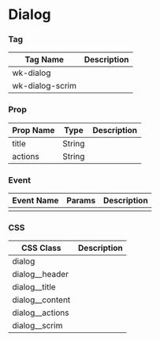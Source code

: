# Dialog

### Tag
Tag Name | Description
--- | --- 
wk-dialog | 
wk-dialog-scrim | 

### Prop
Prop Name | Type | Description
--- | --- | ---
title | String  |
actions | String  |

### Event
Event Name | Params | Description
--- | --- | ---
 |  | 

### CSS
CSS Class | Description
--- | --- 
dialog | 
dialog__header | 
dialog__title | 
dialog__content | 
dialog__actions | 
dialog__scrim | 